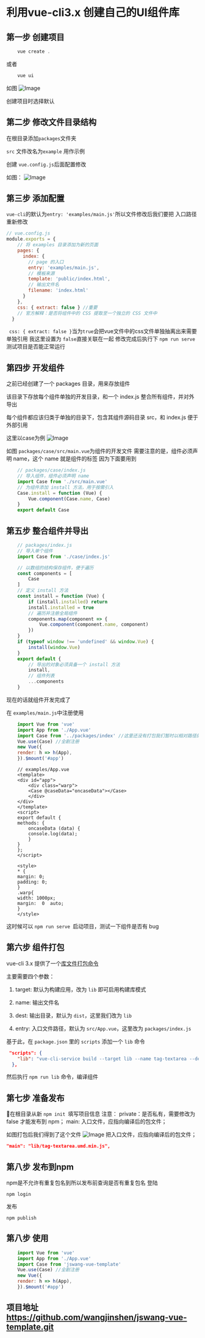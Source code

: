 # 利用vue-cli3.x 创建自己的UI组件库

## 第一步 创建项目
```js
    vue create .
```
或者 
```js
    vue ui
```
如图
![Image](./examples/assets/WeChat7fd6b02a48bf410749e2702734343d20.png)

创建项目时选择默认

## 第二步 修改文件目录结构
 在根目录添加`packages`文件夹

 `src` 文件改名为`example` 用作示例

 创建 `vue.config.js`后面配置修改
 
 如图：
![Image](./examples/assets/WeChat0ea19edf47707df7fef19be502077fa9.png)

## 第三步 添加配置
`vue-cli`的默认为`entry: 'examples/main.js'`所以文件修改后我们要把 入口路径 重新修改
```js
// vue.config.js
module.exports = {
    // 将 examples 目录添加为新的页面
    pages: {
      index: {
        // page 的入口
        entry: 'examples/main.js',
        // 模板来源
        template: 'public/index.html',
        // 输出文件名
        filename: 'index.html'
      }
    },
    css: { extract: false } //重要 
    // 官方解释：是否将组件中的 CSS 提取至一个独立的 CSS 文件中 
  }
```
` css: { extract: false }`当为`true`会把vue文件中的css文件单独抽离出来需要单独引用
我这里设置为 `false`直接关联在一起
修改完成后执行下  `npm run serve` 测试项目是否能正常运行
## 第四步 开发组件
之前已经创建了一个 packages 目录，用来存放组件

该目录下存放每个组件单独的开发目录，和一个 index.js 整合所有组件，并对外导出

每个组件都应该归类于单独的目录下，包含其组件源码目录 src，和 index.js 便于外部引用

这里以case为例
![Image](./examples/assets/WeChat94b508889ab366cb14e8370d37267191.png)

如图 `packages/case/src/main.vue`为组件的开发文件
需要注意的是，组件必须声明 name，这个 name 就是组件的标签
因为下面要用到
```js
    // packages/case/index.js
    // 导入组件，组件必须声明 name
    import Case from './src/main.vue'
    // 为组件添加 install 方法，用于按需引入
    Case.install = function (Vue) {
        Vue.component(Case.name, Case)
    }
    export default Case
```
## 第五步 整合组件并导出
```js
    // packages/index.js
    // 导入单个组件
    import Case from './case/index.js'

    // 以数组的结构保存组件，便于遍历
    const components = [
        Case
    ]
    // 定义 install 方法
    const install = function (Vue) {
        if (install.installed) return
        install.installed = true
        // 遍历并注册全局组件
        components.map(component => {
            Vue.component(component.name, component)
        })
    }
    if (typeof window !== 'undefined' && window.Vue) {
        install(window.Vue)
    }
    export default {
        // 导出的对象必须具备一个 install 方法
        install,
        // 组件列表
        ...components
    }
```
现在的话就组件开发完成了

在 `examples/main.js`中注册使用

```js
    import Vue from 'vue'
    import App from './App.vue'
    import Case from '../packages/index' //这里还没有打包我们暂时以相对路径的方式引用
    Vue.use(Case) //全剧注册
    new Vue({
    render: h => h(App),
    }).$mount('#app')
```

```vue
    // examples/App.vue
    <template>
    <div id="app">
        <div class="warp">
        <Case @caseData="oncaseData"></Case>
        </div>
    </div>
    </template>
    <script>
    export default {
    methods: {
        oncaseData (data) {
        console.log(data);
        }
    }
    };
    </script>

    <style>
    * {
    margin: 0;
    padding: 0;
    }
    .warp{
    width: 1000px;
    margin:  0  auto;
    }
    </style>

```
这时候可以 `npm run serve `启动项目，测试一下组件是否有 bug

## 第六步 组件打包
vue-cli 3.x 提供了一个[库文件打包命令](https://cli.vuejs.org/zh/guide/build-targets.html#%E5%BA%93)

主要需要四个参数：

1. target: 默认为构建应用，改为 `lib` 即可启用构建库模式

2. name: 输出文件名

3. dest: 输出目录，默认为 `dist`，这里我们改为 `lib`

4. entry: 入口文件路径，默认为 `src/App.vue`，这里改为 `packages/index.js`

基于此，在 `package.json` 里的 `scripts` 添加一个 `lib` 命令
```json
 "scripts": {
    "lib": "vue-cli-service build --target lib --name tag-textarea --dest lib packages/index.js",
  },
```
然后执行 `npm run lib` 命令，编译组件
## 第七步 准备发布
在根目录从新 `npm init `填写项目信息
注意：
private：是否私有，需要修改为 false 才能发布到 npm；
main: 入口文件，应指向编译后的包文件；

如图打包后我们得到了这个文件
![Image](./examples/assets/WeChat57d8af03a1c6431432adba054bc524eb.png)
把入口文件，应指向编译后的包文件；
```json
"main": "lib/tag-textarea.umd.min.js",
```
## 第八步 发布到npm
npm是不允许有重复包名到所以发布前查询是否有重复包名
登陆
```npm
npm login 
```
发布
```npm
npm publish
```
## 第八步 使用
```js
    import Vue from 'vue'
    import App from './App.vue'
    import Case from 'jswang-vue-template'
    Vue.use(Case) //全剧注册
    new Vue({
    render: h => h(App),
    }).$mount('#app')
```
## 项目地址 https://github.com/wangjinshen/jswang-vue-template.git